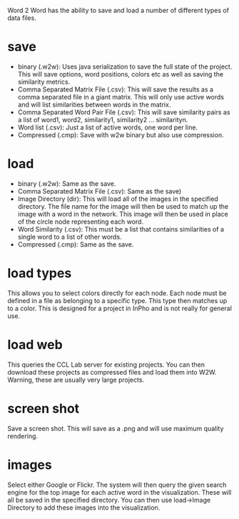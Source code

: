 Word 2 Word has the ability to save and load a number of different types of data files.

# save #

  * binary (.w2w): Uses java serialization to save the full state of the project. This will save options, word positions, colors etc as well as saving the similarity metrics.
  * Comma Separated Matrix File (.csv): This will save the results as a comma separated file in a giant matrix. This will only use active words and will list similarities between words in the matrix.
  * Comma Separated Word Pair File (.csv): This will save similarity pairs as a list of word1, word2, similarity1, similarity2 ... similarityn.
  * Word list (.csv): Just a list of active words, one word per line.
  * Compressed (.cmp): Save with w2w binary but also use compression.

# load #
  * binary (.w2w): Same as the save.
  * Comma Separated Matrix File (.csv): Same as the save)
  * Image Directory (dir): This will load all of the images in the specified directory. The file name for the image will then be used to match up the image with a word in the network. This image will then be used in place of the circle node representing each word.
  * Word Similarity (.csv): This must be a list that contains similarities of a single word to a list of other words.
  * Compressed (.cmp): Same as the save.

# load types #

This allows you to select colors directly for each node. Each node must be defined in a file as belonging to a specific type. This type then matches up to a color. This is designed for a project in InPho and is not really for general use.

# load web #

This queries the CCL Lab server for existing projects. You can then download these projects as compressed files and load them into W2W. Warning, these are usually very large projects.

# screen shot #

Save a screen shot. This will save as a .png and will use maximum quality rendering.

# images #

Select either Google or Flickr. The system will then query the given search engine for the top image for each active word in the visualization. These will all be saved in the specified directory. You can then use load->Image Directory to add these images into the visualization.